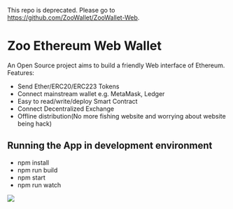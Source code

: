 This repo is deprecated. Please go to https://github.com/ZooWallet/ZooWallet-Web.

# Zoo Ethereum Web Wallet

An Open Source project aims to build a friendly Web interface of Ethereum. Features:

- Send Ether/ERC20/ERC223 Tokens
- Connect mainstream wallet e.g. MetaMask, Ledger
- Easy to read/write/deploy Smart Contract
- Connect Decentralized Exchange
- Offline distribution(No more fishing website and worrying about website being hack)

## Running the App in development environment

- npm install
- npm run build
- npm start
- npm run watch

![](https://i.imgur.com/IIcY9dE.png)
